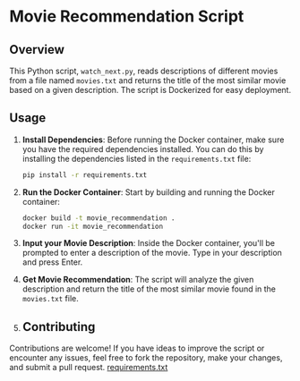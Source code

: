 # Movie Recommendation Script

## Overview
This Python script, `watch_next.py`, reads descriptions of different movies from a file named `movies.txt` and returns the title of the most similar movie based on a given description. The script is Dockerized for easy deployment.

## Usage
1. **Install Dependencies**: Before running the Docker container, make sure you have the required dependencies installed. You can do this by installing the dependencies listed in the `requirements.txt` file:
    ```bash
    pip install -r requirements.txt
    ```

2. **Run the Docker Container**: Start by building and running the Docker container:
    ```bash
    docker build -t movie_recommendation .
    docker run -it movie_recommendation
    ```

3. **Input your Movie Description**: Inside the Docker container, you'll be prompted to enter a description of the movie. Type in your description and press Enter.

4. **Get Movie Recommendation**: The script will analyze the given description and return the title of the most similar movie found in the `movies.txt` file.

5. ## Contributing
Contributions are welcome! If you have ideas to improve the script or encounter any issues, feel free to fork the repository, make your changes, and submit a pull request.
[requirements.txt](https://github.com/lonamdutyana/watch_next/files/14439792/requirements.txt)



